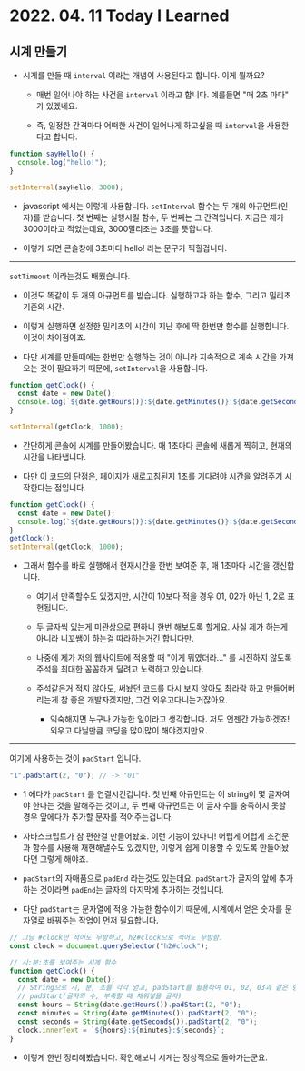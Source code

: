 # 2022. 04. 11 Today I Learned

## 시계 만들기

- 시계를 만들 때 `interval` 이라는 개념이 사용된다고 합니다. 이게 뭘까요?

  - 매번 일어나야 하는 사건을 `interval` 이라고 합니다. 예를들면 "매 2초 마다" 가 있겠네요.

  - 즉, 일정한 간격마다 어떠한 사건이 일어나게 하고싶을 때 `interval`을 사용한다고 합니다.

```js
function sayHello() {
  console.log("hello!");
}

setInterval(sayHello, 3000);
```

- javascript 에서는 이렇게 사용합니다. `setInterval` 함수는 두 개의 아규먼트(인자)를 받습니다. 첫 번째는 실행시킬 함수, 두 번째는 그 간격입니다. 지금은 제가 3000이라고 적었는데요, 3000밀리초는 3초를 뜻합니다.

- 이렇게 되면 콘솔창에 3초마다 hello! 라는 문구가 찍힐겁니다.

---

`setTimeout` 이라는것도 배웠습니다.

- 이것도 똑같이 두 개의 아규먼트를 받습니다. 실행하고자 하는 함수, 그리고 밀리초 기준의 시간.

- 이렇게 실행하면 설정한 밀리초의 시간이 지난 후에 딱 한번만 함수를 실행합니다. 이것이 차이점이죠.

- 다만 시계를 만들때에는 한번만 실행하는 것이 아니라 지속적으로 계속 시간을 가져오는 것이 필요하기 때문에, `setInterval`을 사용합니다.

```js
function getClock() {
  const date = new Date();
  console.log(`${date.getHours()}:${date.getMinutes()}:${date.getSeconds()}`);
}

setInterval(getClock, 1000);
```

- 간단하게 콘솔에 시계를 만들어봤습니다. 매 1초마다 콘솔에 새롭게 찍히고, 현재의 시간을 나타냅니다.

- 다만 이 코드의 단점은, 페이지가 새로고침된지 1초를 기다려야 시간을 알려주기 시작한다는 점입니다.

```js
function getClock() {
  const date = new Date();
  console.log(`${date.getHours()}:${date.getMinutes()}:${date.getSeconds()}`);
}
getClock();
setInterval(getClock, 1000);
```

- 그래서 함수를 바로 실행해서 현재시간을 한번 보여준 후, 매 1초마다 시간을 갱신합니다.

  - 여기서 만족할수도 있겠지만, 시간이 10보다 적을 경우 01, 02가 아닌 1, 2로 표현됩니다.

  - 두 글자씩 있는게 미관상으로 편하니 한번 해보도록 할게요. 사실 제가 하는게 아니라 니꼬쌤이 하는걸 따라하는거긴 합니다만.

  - 나중에 제가 저의 웹사이트에 적용할 때 "이게 뭐였더라..." 를 시전하지 않도록 주석을 최대한 꼼꼼하게 달려고 노력하고 있습니다.

  - 주석같은거 적지 않아도, 써놨던 코드를 다시 보지 않아도 촤라락 하고 만들어버리는게 참 좋은 개발자겠지만, 그건 외우고다니는거잖아요.

    - 익숙해지면 누구나 가능한 일이라고 생각합니다. 저도 언젠간 가능하겠죠! 외우고 다닐만큼 코딩을 많이많이 해야겠지만요.

---

여기에 사용하는 것이 `padStart` 입니다.

```js
"1".padStart(2, "0"); // -> "01"
```

- 1 에다가 `padStart` 를 연결시킨겁니다. 첫 번째 아규먼트는 이 string이 몇 글자여야 한다는 것을 말해주는 것이고, 두 번째 아규먼트는 이 글자 수를 충족하지 못할 경우 앞에다가 추가할 문자를 적어주는겁니다.

- 자바스크립트가 참 편한걸 만들어놨죠. 이런 기능이 있다니! 어렵게 어렵게 조건문과 함수를 사용해 재현해낼수도 있겠지만, 이렇게 쉽게 이용할 수 있도록 만들어놨다면 그렇게 해야죠.

- `padStart`의 자매품으로 `padEnd` 라는것도 있는데요. `padStart`가 글자의 앞에 추가하는 것이라면 `padEnd`는 글자의 마지막에 추가하는 것입니다.

- 다만 `padStart`는 문자열에 적용 가능한 함수이기 때문에, 시계에서 얻은 숫자를 문자열로 바꿔주는 작업이 먼저 필요합니다.

```js
// 그냥 #clock만 적어도 무방하고, h2#clock으로 적어도 무방함.
const clock = document.querySelector("h2#clock");

// 시:분:초를 보여주는 시계 함수
function getClock() {
  const date = new Date();
  // String으로 시, 분, 초를 각각 얻고, padStart를 활용하여 01, 02, 03과 같은 형식으로 표현한다.
  // padStart(글자의 수, 부족할 때 채워넣을 글자)
  const hours = String(date.getHours()).padStart(2, "0");
  const minutes = String(date.getMinutes()).padStart(2, "0");
  const seconds = String(date.getSeconds()).padStart(2, "0");
  clock.innerText = `${hours}:${minutes}:${seconds}`;
}
```

- 이렇게 한번 정리해봤습니다. 확인해보니 시계는 정상적으로 돌아가는군요.
